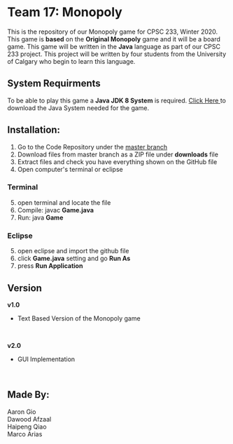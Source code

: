 # Team 17: Monopoly
This is the repository of our Monopoly game for CPSC 233, Winter 2020.</br>
This game is **based** on the **Original Monopoly** game and it will be a board game. This game will be written in the **Java** language as part of our CPSC 233 project. This project will be written by four students from the University of Calgary who begin to learn this language.</br>

## System Requirments
To be able to play this game a **Java JDK 8 System** is required. <a href  = "https://www.oracle.com/technetwork/java/javase/downloads/jdk8-downloads-2133151.html"> Click Here </a> to download the Java System needed for the game. </br>

## Installation:
1) Go to the Code Repository under the <a href = "https://github.com/PiSauce/monopoly"> master branch </a> </br>
2) Download files from master branch as a ZIP file under **downloads** file</br>
3) Extract files and check you have everything shown on the GitHub file</br>
4) Open computer's terminal or eclipse</br>

### Terminal
5) open terminal and locate the file </br>
6) Compile: javac **Game.java**</br>
7) Run: java **Game** </br>

### Eclipse
5) open eclipse and import the github file </br>
6) click **Game.java** setting and go **Run As**
6) press **Run Application**



## Version
**v1.0** </br>
- Text Based Version of the Monopoly game</br>
</br>

**v2.0** </br>
- GUI Implementation </br>
</br>

## Made By:
Aaron Gio </br>
Dawood Afzaal</br>
Haipeng Qiao </br>
Marco Arias </br>
